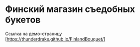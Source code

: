 # Финский магазин съедобных букетов

Ссылка на демо-страницу [https://thunderdrake.github.io/FinlandBouquet/]